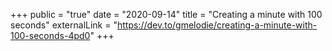 +++
public = "true"
date = "2020-09-14"
title = "Creating a minute with 100 seconds"
externalLink = "https://dev.to/gmelodie/creating-a-minute-with-100-seconds-4pd0"
+++

